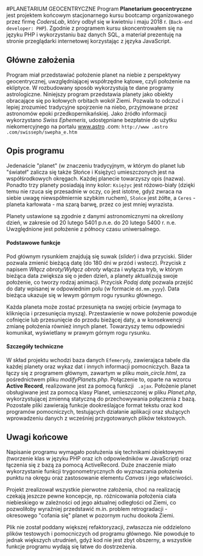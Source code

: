 #PLANETARIUM GEOCENTRYCZNE
Program **Planetarium geocentryczne** jest projektem końcowym stacjonarnego kursu bootcamp organizowanego przez firmę 
_CodersLab_, 
który odbył się w kwietniu i maju 2018 r. (```Back-end developer: PHP```). Zgodnie z programem kursu skoncentrowałem się na
 języku PHP i  wykorzystaniu baz danych SQL, a materiał prezentuję na stronie przeglądarki internetowej korzystając 
 z języka JavaScript.
 
 ## Główne założenia
 Program miał przedstawiać położenie planet na niebie z perspektywy geocentrycznej, uwzględniającej współrzędne 
 kątowe,  czyli położenie na ekliptyce. W rozbudowany sposób wykorzystują te dane programy astrologiczne. Niniejszy 
 program przedstawia planety jako obiekty obracające się po kołowych orbitach wokół Ziemi. Pozwala to odczuć i lepiej
  zrozumieć tradycyjne spojrzenie na niebo, przyjmowane przez astronomów epoki przedkopernikańskiej. Jako źródło 
  informacji wykorzystano _Swiss Ephemeris_, udostępniane bezpłatnie do użytku niekomercyjnego na portalu www.astro
  .com:   ```http://www
  .astro
  .com/swisseph/swepha_e.htm``` 
  
  ## Opis programu
   Jedenaście "planet" (w znaczeniu tradycyjnym, w którym do planet lub "świateł" zalicza się także Słońce i Księżyc) 
  umieszczonych jest na współśrodkowych okręgach. Każdej planecie towarzyszy opis (nazwa). Ponadto trzy planety 
  posiadają inny kolor: ```Księżyc``` jest różowo-biały (dzięki temu nie rzuca się przesadnie w oczy, co jest istotne, gdyż
   zwraca na siebie uwagę niewspółmiernie szybkim ruchem), ```Słońce``` jest żółte, a ```Ceres``` - planeta karłowata - ma 
   szarą barwę, przez co jest mniej wyrazista.
   
   Planety ustawione są zgodnie z danymi astronomicznymi na określony dzień, w zakresie od 20 lutego 5401 p.n.e. do 
   20 lutego 5400 r. n.e. Uwzględnione jest położenie z północy czasu uniwersalnego.
   
   #### Podstawowe funkcje
   Pod głównym rysunkiem znajdują się suwak (_slider_) i dwa przyciski. Slider pozwala zmienić bieżącą datę (do 180 
   dni w przód i wstecz). Przycisk z napisem _Włącz obroty/Wyłącz obroty_ włącza i wyłącza tryb, w którym bieżąca 
   data zwiększa się o jeden dzień, a planety  aktualizują swoje położenie, co tworzy rodzaj animacji. Przycisk 
   _Podaj datę_ pozwala przejść do daty wpisanej w odpowiednim polu (w formacie ```dd.mm.yyyy```). Data bieżąca 
   ukazuje się w lewym górnym rogu rysunku głównego.
   
   Każda planeta może zostać przesunięta na swojej orbicie (wymaga to kliknięcia i przesunięcia myszą). Przestawienie
    w nowe położenie powoduje cofnięcie lub przesunięcie do przodu bieżącej daty, a w konsekwencji zmianę położenia 
    również innych planet. Towarzyszy temu odpowiedni komunikat, wyświetlany w prawym górnym rogu rysunku.
       
   #### Szczegóły techniczne
   W skład projektu wchodzi baza danych ```Efemerydy```, zawierająca tabele dla każdej planety oraz wykaz dat i 
   innych informacji pomocniczych. Baza ta łączy się z programem głównym, zawartym w pliku _main_circle.html_, za 
   pośrednictwem pliku _modifyPlanets.php_. Połączenie to, oparte na wzorcu **Active Record**, realizowane jest za 
   pomocą 
   funkcji ```
   .ajax```.  Położenie planet obsługiwane jest za pomocą klasy Planet, umieszczonej w pliku _Planet.php_, 
   wykorzystującej zmienną statyczną do przechowywania połączenia z bazą. Pozostałe 
   pliki zawierają funkcje dookreślające format tekstu oraz kod programów pomocniczych, testujących działanie 
   aplikacji oraz służących wprowadzeniu danych z wcześniej przygotowanych plików tekstowych.
   
   ## Uwagi końcowe
   Napisanie programu wymagało posłużenia się technikami obiektowymi (tworzenie klas w języku PHP oraz ich 
   odpowiedników w JavaScript) oraz łączenia się z bazą za pomocą ActiveRecord. Duże znaczenie miało wykorzystanie 
   funkcji trygonometrycznych do wyznaczania położenia punktu na okręgu oraz zastosowanie elementu _Canvas_ i 
   jego właściwości.
   
   Projekt zrealizował wszystkie pierwotne założenia, choć na realizację czekają jeszcze pewne koncepcje, np. 
   różnicowania położenia ciała niebieskiego w zależności od jego aktualnej odległości od Ziemi, co pozwoliłoby 
   wyraźniej przedstawić m.in. problem retrogradacji - okresowego "cofania się" planet w pozornym ruchu dookoła Ziemi.
     
  Plik nie został poddany większej refaktoryzacji, zwłaszcza nie oddzielono plików testowych i pomocniczych od 
  programu głównego. Nie powoduje to jednak większych utrudnień, gdyż kod nie jest zbyt obszerny, a wszystkie funkcje
   programu wydają się łatwe do dostrzeżenia.
